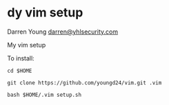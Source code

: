 # dy vim setup

Darren Young
<darren@yhlsecurity.com>

My vim setup

To install:

`cd $HOME`

`git clone https://github.com/youngd24/vim.git .vim`

`bash $HOME/.vim setup.sh`

